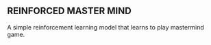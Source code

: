 ## REINFORCED MASTER MIND

A simple reinforcement learning model that learns to play mastermind game. 



